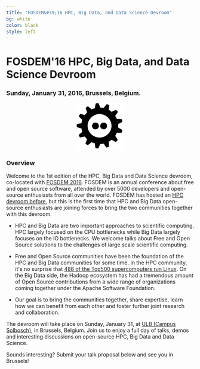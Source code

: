 ```yaml
---
title: "FOSDEM&#39;16 HPC, Big Data, and Data Science Devroom"
bg: white
color: black
style: left
---
```


# FOSDEM&#39;16 HPC, Big Data, and Data Science Devroom

<div style="text-align:center;">
  <span class="fa-stack subtlecircle" style="font-size:64px; background:rgba(0,128,0,0.1)">
    <i class="fa fa-circle fa-stack-2x text-white"></i>
    <i class="fa fa-server fa-stack-1x text-green"></i>
  </span>
</div>

### Sunday, January 31, 2016, Brussels, Belgium.

<div style="text-align:center;">
  <a href="https://fosdem.org/2016"><img src="img/fosdem-logo.png"/></a>
</div>


### Overview
Welcome to the 1st edition of the HPC, Big Data and Data Science devroom,
co-located with [FOSDEM 2016](https://fosdem.org/2016/). FOSDEM is an annual
conference about free and open source software, attended by over 5000
developers and open-source enthusiasts from all over the world. FOSDEM has
hosted an [HPC devroom
before](https://archive.fosdem.org/2014/schedule/track/hpc_and_computational_science),
but this is the first time that HPC and Big Data open-source enthusiasts are
joining forces to bring the two communities together with this devroom.

- HPC and Big Data are two important approaches to scientific computing. HPC largely focused on the CPU bottlenecks while Big Data largely focuses on the IO bottlenecks. We welcome talks about Free and Open Source solutions to the challenges of large scale scientific computing.

- Free and Open Source communities have been the foundation of the HPC and Big Data communities for some time. In the HPC community, it's no surprise that [488 of the Top500 supercomputers run Linux](http://www.top500.org/statistics/details/osfam/1). On the Big Data side, the Hadoop ecosystem has had a tremendous amount of Open Source contributions from a wide range of organizations coming together under the Apache Software Foundation.

- Our goal is to bring the communities together, share expertise, learn how we can benefit from each other and foster further joint research and collaboration.

The devroom will take place on Sunday, January 31, at [ULB (Campus Solbosch)](https://www.openstreetmap.org/node/1632534522), in Brussels, Belgium. Join us to enjoy a full day of talks, demos
and interesting discussions on open-source HPC, Big Data and Data Science.

Sounds interesting? Submit your talk proposal below and see you in Brussels!

